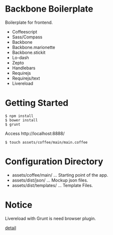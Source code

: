 Backbone Boilerplate
===========

Boilerplate for frontend.

* Coffeescript
* Sass/Compass
* Backbone
* Backbone.marionette
* Backbone.stickit
* Lo-dash
* Zepto
* Handlebars
* Requirejs
* Requirejs/text
* Livereload

Getting Started
===========

~~~
$ npm install
$ bower install
$ grunt
~~~

Access http://localhost:8888/

~~~
$ touch assets/coffee/main/main.coffee
~~~

Configuration Directory
===========
* assets/coffee/main/  ... Starting point of the app.
* assets/dist/json/    ... Mockup json files.
* assets/dist/templates/  ...  Template Files.

Notice
===========
Livereload with Grunt is need browser plugin.

[detail](http://feedback.livereload.com/knowledgebase/articles/86242-how-do-i-install-and-use-the-browser-extensions-)
